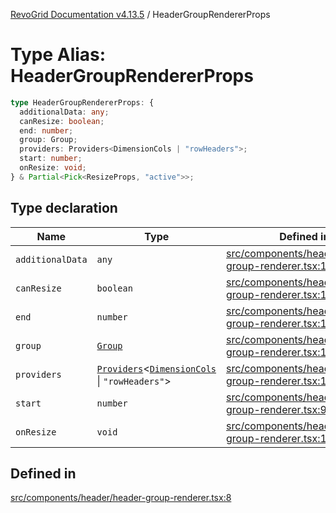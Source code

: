 [RevoGrid Documentation v4.13.5](README.md) / HeaderGroupRendererProps

# Type Alias: HeaderGroupRendererProps

```ts
type HeaderGroupRendererProps: {
  additionalData: any;
  canResize: boolean;
  end: number;
  group: Group;
  providers: Providers<DimensionCols | "rowHeaders">;
  start: number;
  onResize: void;
} & Partial<Pick<ResizeProps, "active">>;
```

## Type declaration

| Name | Type | Defined in |
| ------ | ------ | ------ |
| `additionalData` | `any` | [src/components/header/header-group-renderer.tsx:13](https://github.com/revolist/revogrid/blob/f32590b4b251a55e7610f26e48cd67947bdd6441/src/components/header/header-group-renderer.tsx#L13) |
| `canResize` | `boolean` | [src/components/header/header-group-renderer.tsx:14](https://github.com/revolist/revogrid/blob/f32590b4b251a55e7610f26e48cd67947bdd6441/src/components/header/header-group-renderer.tsx#L14) |
| `end` | `number` | [src/components/header/header-group-renderer.tsx:10](https://github.com/revolist/revogrid/blob/f32590b4b251a55e7610f26e48cd67947bdd6441/src/components/header/header-group-renderer.tsx#L10) |
| `group` | [`Group`](Interface.Group.md) | [src/components/header/header-group-renderer.tsx:11](https://github.com/revolist/revogrid/blob/f32590b4b251a55e7610f26e48cd67947bdd6441/src/components/header/header-group-renderer.tsx#L11) |
| `providers` | [`Providers`](TypeAlias.Providers.md)\<[`DimensionCols`](TypeAlias.DimensionCols.md) \| `"rowHeaders"`\> | [src/components/header/header-group-renderer.tsx:12](https://github.com/revolist/revogrid/blob/f32590b4b251a55e7610f26e48cd67947bdd6441/src/components/header/header-group-renderer.tsx#L12) |
| `start` | `number` | [src/components/header/header-group-renderer.tsx:9](https://github.com/revolist/revogrid/blob/f32590b4b251a55e7610f26e48cd67947bdd6441/src/components/header/header-group-renderer.tsx#L9) |
| `onResize` | `void` | [src/components/header/header-group-renderer.tsx:15](https://github.com/revolist/revogrid/blob/f32590b4b251a55e7610f26e48cd67947bdd6441/src/components/header/header-group-renderer.tsx#L15) |

## Defined in

[src/components/header/header-group-renderer.tsx:8](https://github.com/revolist/revogrid/blob/f32590b4b251a55e7610f26e48cd67947bdd6441/src/components/header/header-group-renderer.tsx#L8)
